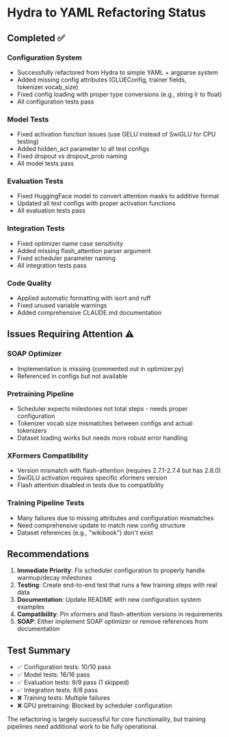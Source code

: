 # Hydra to YAML Refactoring Status

## Completed ✅

### Configuration System
- Successfully refactored from Hydra to simple YAML + argparse system
- Added missing config attributes (GLUEConfig, trainer fields, tokenizer.vocab_size)
- Fixed config loading with proper type conversions (e.g., string lr to float)
- All configuration tests pass

### Model Tests
- Fixed activation function issues (use GELU instead of SwiGLU for CPU testing)
- Added hidden_act parameter to all test configs
- Fixed dropout vs dropout_prob naming
- All model tests pass

### Evaluation Tests  
- Fixed HuggingFace model to convert attention masks to additive format
- Updated all test configs with proper activation functions
- All evaluation tests pass

### Integration Tests
- Fixed optimizer name case sensitivity
- Added missing flash_attention parser argument
- Fixed scheduler parameter naming
- All integration tests pass

### Code Quality
- Applied automatic formatting with isort and ruff
- Fixed unused variable warnings
- Added comprehensive CLAUDE.md documentation

## Issues Requiring Attention ⚠️

### SOAP Optimizer
- Implementation is missing (commented out in optimizer.py)
- Referenced in configs but not available

### Pretraining Pipeline
- Scheduler expects milestones not total steps - needs proper configuration
- Tokenizer vocab size mismatches between configs and actual tokenizers
- Dataset loading works but needs more robust error handling

### XFormers Compatibility
- Version mismatch with flash-attention (requires 2.7.1-2.7.4 but has 2.8.0)
- SwiGLU activation requires specific xformers version
- Flash attention disabled in tests due to compatibility

### Training Pipeline Tests
- Many failures due to missing attributes and configuration mismatches
- Need comprehensive update to match new config structure
- Dataset references (e.g., "wikibook") don't exist

## Recommendations

1. **Immediate Priority**: Fix scheduler configuration to properly handle warmup/decay milestones
2. **Testing**: Create end-to-end test that runs a few training steps with real data
3. **Documentation**: Update README with new configuration system examples
4. **Compatibility**: Pin xformers and flash-attention versions in requirements
5. **SOAP**: Either implement SOAP optimizer or remove references from documentation

## Test Summary

- ✅ Configuration tests: 10/10 pass
- ✅ Model tests: 16/16 pass  
- ✅ Evaluation tests: 9/9 pass (1 skipped)
- ✅ Integration tests: 8/8 pass
- ❌ Training tests: Multiple failures
- ❌ GPU pretraining: Blocked by scheduler configuration

The refactoring is largely successful for core functionality, but training pipelines need additional work to be fully operational.